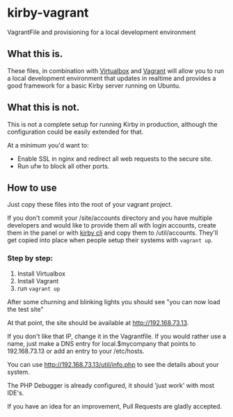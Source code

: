 # kirby-vagrant
VagrantFile and provisioning for a local development environment

## What this is.

These files, in combination with [Virtualbox]() and [Vagrant]() will allow you
to run a local development environment that updates in realtime and provides
a good framework for a basic Kirby server running on Ubuntu.

## What this is not.

This is not a complete setup for running Kirby in production, although the
configuration could be easily extended for that.

At a minimum you'd want to:

* Enable SSL in nginx and redirect all web requests to the secure site.
* Run ufw to block all other ports.

## How to use

Just copy these files into the root of your vagrant project.

If you don't commit your /site/accounts directory and you have multiple
developers and would like to provide them all with login accounts, create them
in the panel or with [kirby cli]() and copy them to /util/accounts.  They'll
get copied into place when people setup their systems with ```vagrant up```.

### Step by step:

1. Install Virtualbox
2. Install Vagrant
3. run ```vagrant up```

After some churning and blinking lights you should see "you can now load the test site"

At that point, the site should be available at http://192.168.73.13.

If you don't like that IP, change it in the Vagrantfile.  If you would rather use
a name, just make a DNS entry for local.$mycompany that points to 192.168.73.13 or
add an entry to your /etc/hosts.

You can use http://192.168.73.13/util/info.php to see the details about your system.

The PHP Debugger is already configured, it should 'just work' with most IDE's.

If you have an idea for an improvement, Pull Requests are gladly accepted.
